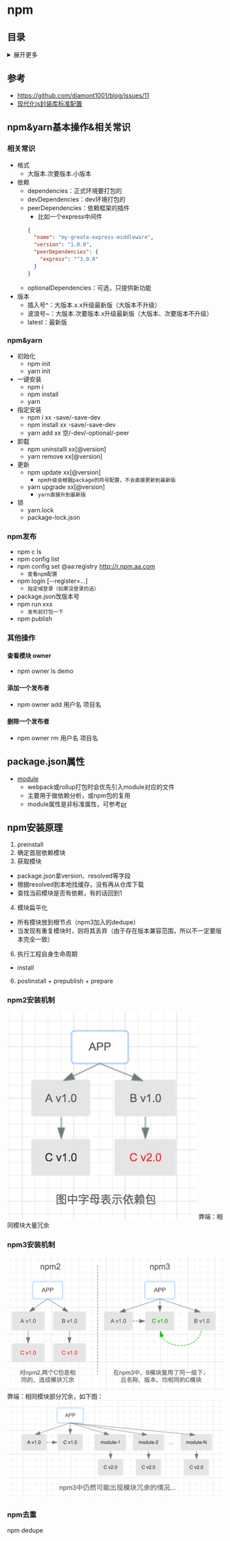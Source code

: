 # npm

## 目录
<details>
<summary>展开更多</summary>

* [`npm&yarn基本操作&相关常识`](#npm&yarn基本操作&相关常识)
* [`package.json属性`](#package.json属性)
* [`npm安装原理`](#npm安装原理)

</details>

## 参考
-  https://github.com/diamont1001/blog/issues/11
- [现代化js封装库标准配置](https://github.com/yanhaijing/jslib-base)

## npm&yarn基本操作&相关常识

### 相关常识
- 格式
  - 大版本.次要版本.小版本
- 依赖
  - dependencies：正式环境要打包的
  - devDependencies：dev环境打包的
  - peerDependencies：依赖框架的插件
    * 比如一个express中间件
    ```json
    {
      "name": "my-greate-express-middleware",
      "version": "1.0.0",
      "peerDependencies": {
        "express": "^3.0.0"
      }
    }
    ```
  - optionalDependencies：可选，只提供新功能
- 版本
  - 插入号^：大版本.x.x升级最新版（大版本不升级）
  - 波浪号~：大版本.次要版本.x升级最新版（大版本、次要版本不升级）
  - latest：最新版

### npm&yarn
- 初始化
  - npm init
  - yarn init
- 一键安装
  - npm i
  - npm install
  - yarn
- 指定安装
  - npm i xx -save/-save-dev
  - npm install xx -save/-save-dev
  - yarn add xx 空/-dev/-optional/-peer
- 卸载
  - npm uninstalll xx[@version]
  - yarn remove xx[@version]
- 更新
  - npm update xx[@version]
    - `npm升级会根据package的符号配置，不会直接更新到最新版`
  - yarn upgrade xx[@version]
    - `yarn直接升到最新版`
- 锁
  - yarn.lock
  - package-lock.json

### npm发布
- npm c ls
- npm config list
- npm config set @aa:registry http://r.npm.aa.com
  - `查看npm配置`
- npm login [--register=...]
  - `指定域登录（如果没登录的话）`
- package.json改版本号
- npm run xxx
  - `发布前打包一下`
- npm publish

### 其他操作

#### 查看模块 owner
- npm owner ls demo

#### 添加一个发布者
- npm owner add 用户名 项目名

#### 删除一个发布者
- npm owner rm 用户名 项目名

## package.json属性
* [module](https://github.com/rollup/rollup/wiki/pkg.module)
  - webpack或rollup打包时会优先引入module对应的文件
  - 主要用于做依赖分析，或npm包的复用
  - module属性是非标准属性，可参考[pr](https://github.com/browserify/resolve/pull/187)

## npm安装原理
1. preinstall
2. 确定首层依赖模块
3. 获取模块
  - package.json拿version、resolved等字段
  - 根据resolved到本地找缓存，没有再从仓库下载
  - 查找当前模块是否有依赖，有的话回到1
4. 模块扁平化
  - 所有模块放到根节点（npm3加入的dedupe）
  - 当发现有重复模块时，则将其丢弃（由于存在版本兼容范围，所以不一定要版本完全一致）
6. 执行工程自身生命周期
  - install
6. postinstall + prepublish + prepare

### npm2安装机制
![npm2](npm2.png)
弊端：相同模块大量冗余

### npm3安装机制
![npm3](npm3对比npm2.png)
弊端：相同模块部分冗余，如下图：
![npm3模块冗余](npm3模块冗余.png)

### npm去重
npm dedupe


